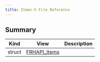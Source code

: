 ```yaml
---
title: Items.h File Reference
---
```


## Summary
| Kind | View | Description |
|------|------|-------------|
|struct|[FRHAPI_Items](/unreal-plugins/all/structfrhapi__items/#structFRHAPI__Items)||
